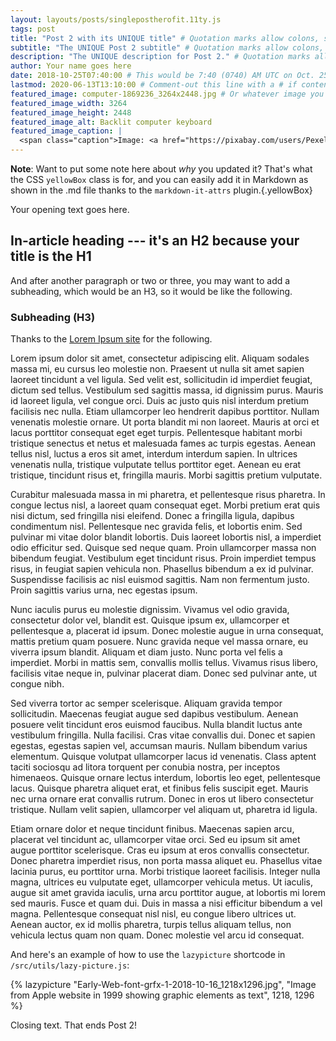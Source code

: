 ```yaml
---
layout: layouts/posts/singlepostherofit.11ty.js
tags: post
title: "Post 2 with its UNIQUE title" # Quotation marks allow colons, semicolons, etc.
subtitle: "The UNIQUE Post 2 subtitle" # Quotation marks allow colons, semicolons, etc.
description: "The UNIQUE description for Post 2." # Quotation marks allow colons, semicolons, etc.
author: Your name goes here
date: 2018-10-25T07:40:00 # This would be 7:40 (0740) AM UTC on Oct. 25, 2018
lastmod: 2020-06-13T13:10:00 # Comment-out this line with a # if content is unchanged
featured_image: computer-1869236_3264x2448.jpg # Or whatever image you want to use
featured_image_width: 3264
featured_image_height: 2448
featured_image_alt: Backlit computer keyboard
featured_image_caption: |
  <span class="caption">Image: <a href="https://pixabay.com/users/Pexels-2286921/?utm_source=link-attribution&amp;utm_medium=referral&amp;utm_campaign=image&amp;utm_content=1869236">Pexels</a>; <a href="https://pixabay.com/?utm_source=link-attribution&amp;utm_medium=referral&amp;utm_campaign=image&amp;utm_content=1869236">Pixabay</a></span>
---
```


**Note**: Want to put some note here about *why* you updated it? That's what the CSS `yellowBox` class is for, and you can easily add it in Markdown as shown in the .md file thanks to the `markdown-it-attrs` plugin.{.yellowBox}

Your opening text goes here.

## In-article heading --- it's an H2 because your title is the H1

And after another paragraph or two or three, you may want to add a subheading, which would be an H3, so it would be like the following.

### Subheading (H3)

Thanks to the [Lorem Ipsum site](https://lipsum.com) for the following.

Lorem ipsum dolor sit amet, consectetur adipiscing elit. Aliquam sodales massa mi, eu cursus leo molestie non. Praesent ut nulla sit amet sapien laoreet tincidunt a vel ligula. Sed velit est, sollicitudin id imperdiet feugiat, dictum sed tellus. Vestibulum sed sagittis massa, id dignissim purus. Mauris id laoreet ligula, vel congue orci. Duis ac justo quis nisl interdum pretium facilisis nec nulla. Etiam ullamcorper leo hendrerit dapibus porttitor. Nullam venenatis molestie ornare. Ut porta blandit mi non laoreet. Mauris at orci et lacus porttitor consequat eget eget turpis. Pellentesque habitant morbi tristique senectus et netus et malesuada fames ac turpis egestas. Aenean tellus nisl, luctus a eros sit amet, interdum interdum sapien. In ultrices venenatis nulla, tristique vulputate tellus porttitor eget. Aenean eu erat tristique, tincidunt risus et, fringilla mauris. Morbi sagittis pretium vulputate.

Curabitur malesuada massa in mi pharetra, et pellentesque risus pharetra. In congue lectus nisl, a laoreet quam consequat eget. Morbi pretium erat quis nisi dictum, sed fringilla nisi eleifend. Donec a fringilla ligula, dapibus condimentum nisl. Pellentesque nec gravida felis, et lobortis enim. Sed pulvinar mi vitae dolor blandit lobortis. Duis laoreet lobortis nisl, a imperdiet odio efficitur sed. Quisque sed neque quam. Proin ullamcorper massa non bibendum feugiat. Vestibulum eget tincidunt risus. Proin imperdiet tempus risus, in feugiat sapien vehicula non. Phasellus bibendum a ex id pulvinar. Suspendisse facilisis ac nisl euismod sagittis. Nam non fermentum justo. Proin sagittis varius urna, nec egestas ipsum.

Nunc iaculis purus eu molestie dignissim. Vivamus vel odio gravida, consectetur dolor vel, blandit est. Quisque ipsum ex, ullamcorper et pellentesque a, placerat id ipsum. Donec molestie augue in urna consequat, mattis pretium quam posuere. Nunc gravida neque vel massa ornare, eu viverra ipsum blandit. Aliquam et diam justo. Nunc porta vel felis a imperdiet. Morbi in mattis sem, convallis mollis tellus. Vivamus risus libero, facilisis vitae neque in, pulvinar placerat diam. Donec sed pulvinar ante, ut congue nibh.

Sed viverra tortor ac semper scelerisque. Aliquam gravida tempor sollicitudin. Maecenas feugiat augue sed dapibus vestibulum. Aenean posuere velit tincidunt eros euismod faucibus. Nulla blandit luctus ante vestibulum fringilla. Nulla facilisi. Cras vitae convallis dui. Donec et sapien egestas, egestas sapien vel, accumsan mauris. Nullam bibendum varius elementum. Quisque volutpat ullamcorper lacus id venenatis. Class aptent taciti sociosqu ad litora torquent per conubia nostra, per inceptos himenaeos. Quisque ornare lectus interdum, lobortis leo eget, pellentesque lacus. Quisque pharetra aliquet erat, et finibus felis suscipit eget. Mauris nec urna ornare erat convallis rutrum. Donec in eros ut libero consectetur tristique. Nullam velit sapien, ullamcorper vel aliquam ut, pharetra id ligula.

Etiam ornare dolor et neque tincidunt finibus. Maecenas sapien arcu, placerat vel tincidunt ac, ullamcorper vitae orci. Sed eu ipsum sit amet augue porttitor scelerisque. Cras eu ipsum at eros convallis consectetur. Donec pharetra imperdiet risus, non porta massa aliquet eu. Phasellus vitae lacinia purus, eu porttitor urna. Morbi tristique laoreet facilisis. Integer nulla magna, ultrices eu vulputate eget, ullamcorper vehicula metus. Ut iaculis, augue sit amet gravida iaculis, urna arcu porttitor augue, at lobortis mi lorem sed mauris. Fusce et quam dui. Duis in massa a nisi efficitur bibendum a vel magna. Pellentesque consequat nisl nisl, eu congue libero ultrices ut. Aenean auctor, ex id mollis pharetra, turpis tellus aliquam tellus, non vehicula lectus quam non quam. Donec molestie vel arcu id consequat.

And here's an example of how to use the `lazypicture` shortcode in `/src/utils/lazy-picture.js`:

{% lazypicture "Early-Web-font-grfx-1-2018-10-16_1218x1296.jpg", "Image from Apple website in 1999 showing graphic elements as text", 1218, 1296 %}

Closing text. That ends Post 2!